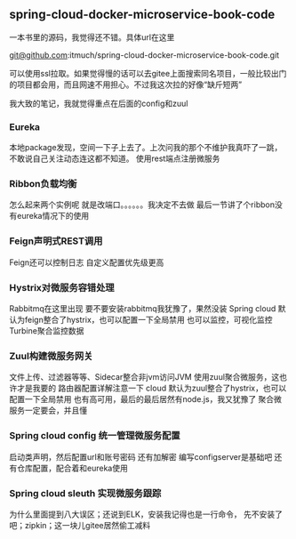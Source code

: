 ## spring-cloud-docker-microservice-book-code

一本书里的源码，我觉得还不错。具体url在这里

git@github.com:itmuch/spring-cloud-docker-microservice-book-code.git

可以使用ssl拉取。如果觉得慢的话可以去gitee上面搜索同名项目，一般比较出门的项目都会用，而且网速不用担心。不过我这次拉的好像“缺斤短两”

我大致的笔记，我就觉得重点在后面的config和zuul

### Eureka

本地package发现，空间一下子上去了。上次问我的那个不维护我真吓了一跳，不敢说自己关注动态连这都不知道。
使用rest端点注册微服务

### Ribbon负载均衡

怎么起来两个实例呢
就是改端口。。。。。。我决定不去做
最后一节讲了个ribbon没有eureka情况下的使用

### Feign声明式REST调用

Feign还可以控制日志
自定义配置优先级更高

### Hystrix对微服务容错处理

Rabbitmq在这里出现
要不要安装rabbitmq我犹豫了，果然没装
Spring cloud 默认为feign整合了hystrix，也可以配置一下全局禁用
也可以监控，可视化监控
Turbine聚合监控数据

### Zuul构建微服务网关

文件上传、过滤器等等、Sidecar整合非jvm访问JVM
使用zuul聚合微服务，这也许才是我要的
路由器配置详解注意一下
cloud 默认为zuul整合了hystrix，也可以配置一下全局禁用
也有高可用，最后的最后居然有node.js，我又犹豫了
聚合微服务一定要会，并且懂

### Spring cloud config 统一管理微服务配置

启动类声明，然后配置url和账号密码
还有加解密
编写configserver是基础吧
还有仓库配置，配合着和eureka使用

### Spring cloud sleuth 实现微服务跟踪

为什么里面提到八大误区；还说到ELK，安装我记得也是一行命令，
先不安装了吧；zipkin；这一块儿gitee居然偷工减料
